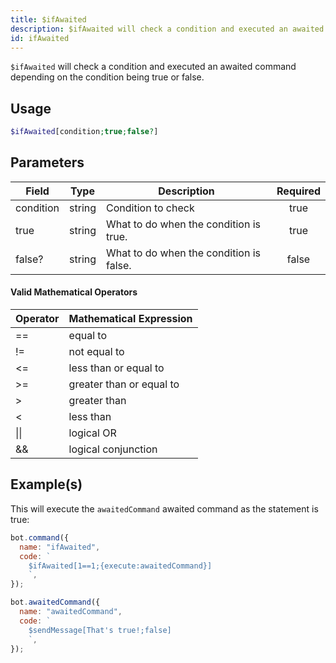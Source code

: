 ```yaml
---
title: $ifAwaited
description: $ifAwaited will check a condition and executed an awaited command depending on the condition being true or false.
id: ifAwaited
---
```


`$ifAwaited` will check a condition and executed an awaited command depending on the condition being true or false.

## Usage

```php
$ifAwaited[condition;true;false?]
```

## Parameters

| Field     | Type   | Description                             | Required |
| --------- | ------ | --------------------------------------- | :------: |
| condition | string | Condition to check                      |   true   |
| true      | string | What to do when the condition is true.  |   true   |
| false?    | string | What to do when the condition is false. |  false   |

#### Valid Mathematical Operators

| Operator | Mathematical Expression  |
| -------- | ------------------------ |
| ==       | equal to                 |
| !=       | not equal to             |
| <=       | less than or equal to    |
| \>=      | greater than or equal to |
| \>       | greater than             |
| <        | less than                |
| \|\|     | logical OR               |
| &&       | logical conjunction      |

## Example(s)

This will execute the `awaitedCommand` awaited command as the statement is true:

```javascript
bot.command({
  name: "ifAwaited",
  code: `
    $ifAwaited[1==1;{execute:awaitedCommand}]
    `,
});

bot.awaitedCommand({
  name: "awaitedCommand",
  code: `
    $sendMessage[That's true!;false]
    `,
});
```
